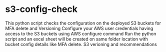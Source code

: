 # s3-config-check
This python script checks the configuration on the deployed S3 buckets for MFA delete and Versioning
Configure your AWS user credentials having access to the S3 buckets using AWS configure command
Run the python script and an excel sheet will be created on same folder location with bucket config details like MFA delete. S3 verioning and recommendations
